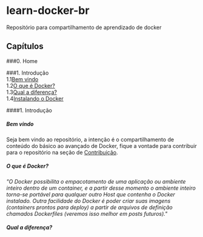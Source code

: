 # learn-docker-br
Repositório para compartilhamento de aprendizado de docker

## Capítulos  

###0. Home  

###1. Introdução  
1.1[Bem vindo](chapters/01-introducao/01a-welcome.md)  
1.2[O que é Docker?](chapters/01-introducao/01b-oque-e.md)  
1.3[Qual a diferença?](chapters/01-introducao/01c-qual-a-diferenca.md)  
1.4[Instalando o Docker](chapters/01-introducao/01d-instalacao.md)  


####1. Introdução  
##### Bem vindo  
Seja bem vindo ao repositório, a intenção é o compartilhamento de conteúdo do básico ao avançado de Docker, fique a vontade para contribuir para o repositório na seção de [Contribuição](link_de_contribuinting.md).  

##### O que é Docker?  
*"O Docker possibilita o empacotamento de uma aplicação ou ambiente inteiro dentro de um container, e a partir desse momento o ambiente inteiro torna-se portável para qualquer outro Host que contenha o Docker instalado. Outra facilidade do Docker é poder criar suas imagens (containers prontos para deploy) a partir de arquivos de definição chamados Dockerfiles (veremos isso melhor em posts futuros)."*  

##### Qual a diferença?  


